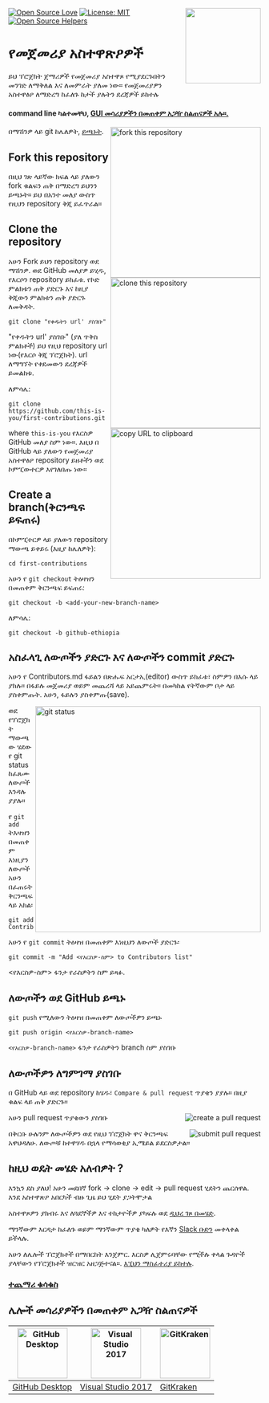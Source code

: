 [![Open Source Love](https://badges.frapsoft.com/os/v1/open-source.svg?v=103)](https://github.com/ellerbrock/open-source-badges/)
[<img align="right" width="150" src="https://firstcontributions.github.io/assets/Readme/join-slack-team.png">](https://join.slack.com/t/firstcontributors/shared_invite/enQtNjkxNzQwNzA2MTMwLTVhMWJjNjg2ODRlNWZhNjIzYjgwNDIyZWYwZjhjYTQ4OTBjMWM0MmFhZDUxNzBiYzczMGNiYzcxNjkzZDZlMDM)
[![License: MIT](https://img.shields.io/badge/License-MIT-green.svg)](https://opensource.org/licenses/MIT)
[![Open Source Helpers](https://www.codetriage.com/roshanjossey/first-contributions/badges/users.svg)](https://www.codetriage.com/roshanjossey/first-contributions)


# የመጀመሪያ አስተዋጽዖዎች

ይህ ፕሮጀክት ጀማሪዎች የመጀመሪያ አስተዋጾ የሚያደርጉበትን መንገድ ለማቅለል እና ለመምራት ያለመ ነው። የመጀመሪያዎን አስተዋፅዖ ለማድረግ ከፈለጉ ከታች ያሉትን ደረጃዎች ይከተሉ


#### command line ካልተመቸህ, [GUI መሳሪያዎችን በመጠቀም አጋዥ ስልጠናዎች አሉ።.](#Tutorials-Usin'-Other-Tools)

<img align="right" width="300" src="https://firstcontributions.github.io/assets/Readme/fork.png" alt="fork this repository" />

በማሽንዎ ላይ git ከሌለዎት, [ይጫኑት](https://help.github.com/articles/set-up-git/).

## Fork this repository

በዚህ ገጽ ላይኛው ክፍል ላይ ያለውን fork ቁልፍን ጠቅ በማድረግ ይህንን ይጫኑት። 
ይህ በአንተ መለያ ውስጥ የዚህን repository ቅጂ ይፈጥራል።

## Clone the repository

<img align="right" width="300" src="https://firstcontributions.github.io/assets/Readme/clone.png" alt="clone this repository" />

አሁን Fork ይህን repository ወደ ማሽንዎ. ወደ GitHub መለያዎ ይሂዱ, የእርሶን repository ይክፈቱ. የኮድ ምልክቱን ጠቅ ያድርጉ እና ከዚያ ቅጂውን ምልክቱን ጠቅ ያድርጉ ለመቅዳት.

```
git clone "የቀዱትን url' ያስገቡ"
```
"የቀዱትን url' ያስገቡ" (ያለ ጥቅስ ምልክቶች) ይህ የዚህ repository url ነው(የእርሶ ቅጂ ፕሮጀክት). url ለማግኘት የቀደመውን ደረጃዎች ይመልከቱ.

<img align="right" width="300" src="https://firstcontributions.github.io/assets/Readme/copy-to-clipboard.png" alt="copy URL to clipboard" />

ለምሳሌ:

```
git clone https://github.com/this-is-you/first-contributions.git
```

where `this-is-you` የእርስዎ GitHub መለያ ስም ነው።. እዚህ በ GitHub ላይ ያለውን የመጀመሪያ አስተዋፅዖ repository ይዘቶችን ወደ ኮምፒውተርዎ እየገለበጡ ነው።

## Create a branch(ቅርንጫፍ ይፍጠሩ)

በኮምፒተርዎ ላይ ያለውን repository ማውጫ ይቀይሩ (እዚያ ከሌለዎት):

```
cd first-contributions
```

አሁን የ `git checkout` ትዕዛዝን በመጠቀም ቅርንጫፍ ይፍጠሩ:

```
git checkout -b <add-your-new-branch-name>
```

ለምሳሌ:

```
git checkout -b github-ethiopia
```

## አስፈላጊ ለውጦችን ያድርጉ እና ለውጦችን commit ያድርጉ

አሁን የ Contributors.md ፋይልን በጽሑፍ አርታኢ(editor) ውስጥ ይክፈቱ፣ ስምዎን በእሱ ላይ ያክሉ። በፋይሉ መጀመሪያ ወይም መጨረሻ ላይ አይጨምሩት። በመካከል የትኛውም ቦታ ላይ ያስቀምጡት. አሁን, ፋይሉን ያስቀምጡ(save).

<img align="right" width="450" src="https://firstcontributions.github.io/assets/Readme/git-status.png" alt="git status" />

ወደ የፕሮጀክት ማውጫው ሄደው የ git status ከፈጸሙ ለውጦች እንዳሉ ያያሉ።

የ `git add` ትእዛዝን በመጠቀም እነዚያን ለውጦች አሁን በፈጠሩት ቅርንጫፍ ላይ አክል፡

```
git add Contributors.md
```

አሁን የ `git commit` ትዕዛዝ በመጠቀም እነዚህን ለውጦች ያድርጉ፡

```
git commit -m "Add <የእርስዎ-ስም> to Contributors list"
```

<የእርስዎ-ስም> ፋንታ የራስዎትን ስም ይጻፉ.

## ለውጦችን ወደ GitHub ይጫኑ

`git push` የሚለውን ትዕዛዝ በመጠቀም ለውጦችዎን ይጫኑ

```
git push origin <የእርስዎ-branch-name>
```

`<የእርስዎ-branch-name>` ፋንታ የራስዎትን branch ስም ያስገቡ

## ለውጦችዎን ለግምገማ ያስገቡ

በ GitHub ላይ ወደ repository ከሄዱ፣ `Compare & pull request` ጥያቄን ያያሉ። በዚያ ቁልፍ ላይ ጠቅ ያድርጉ።

<img style="float: right;" src="https://firstcontributions.github.io/assets/Readme/compare-and-pull.png" alt="create a pull request" />

አሁን pull request ጥያቄውን ያስገቡ

<img style="float: right;" src="https://firstcontributions.github.io/assets/Readme/submit-pull-request.png" alt="submit pull request" />

በቅርቡ ሁሉንም ለውጦችዎን ወደ የዚህ ፕሮጀክት ዋና ቅርንጫፍ አዋህዳለሁ. ለውጦቹ ከተዋሃዱ በኋላ የማሳወቂያ ኢሜይል ይደርስዎታል።

## ከዚህ ወዴት መሄድ አለብዎት ?

እንኳን ደስ ያለህ! አሁን መደበኛ fork -> clone -> edit -> pull request ሂደትን ጨርሰዋል. እንደ አስተዋጽዖ አበርካች ብዙ ጊዜ ይህ ሂደት ያጋትሞታል

አስተዋጾዎን ያክብሩ እና ለጓደኞችዎ እና ተከታዮችዎ ያካፍሉ ወደ [ዲህረ ገጾ በመሄድ](https://firstcontributions.github.io/#social-share).

ማንኛውም እርዳታ ከፈለጉ ወይም ማንኛውም ጥያቄ ካለዎት የእኛን [Slack ቡድን](https://join.slack.com/t/firstcontributors/shared_invite/enQtMzE1MTYwNzI3ODQ0LTZiMDA2OGI2NTYyNjM1MTFiNTc4YTRhZTg4OWZjMzA0ZWZmY2UxYzVkMzI1ZmVmOWI4ODdkZWQwNTM2NDVmNjY) መቀላቀል ይችላሉ.

አሁን ለሌሎች ፕሮጀክቶች በማበርከት እንጀምር. እርስዎ ሊጀምሩባቸው የሚችሉ ቀላል ጉዳዮች ያላቸውን የፕሮጀክቶች ዝርዝር አዘጋጅተናል።. [እኚህን ማስፈተሪያ ይከተሉ](https://firstcontributions.github.io/#project-list).

### [ተጨማሪ ቁሳቁስ](../additional-material/git_workflow_scenarios/additional-material.md)

## ሌሎች መሳሪያዎችን በመጠቀም አጋዥ ስልጠናዎች

|<a href="../github-desktop-tutorial.md"><img alt="GitHub Desktop" src="https://desktop.github.com/images/desktop-icon.svg" width="100"></a>|<a href="../github-windows-vs2017-tutorial.md"><img alt="Visual Studio 2017" src="https://upload.wikimedia.org/wikipedia/commons/c/cd/Visual_Studio_2017_Logo.svg" width="100"></a>|<a href="../gitkraken-tutorial.md"><img alt="GitKraken" src="https://firstcontributions.github.io/assets/Readme/gk-icon.png" width="100"></a>|
|---|---|---|
|[GitHub Desktop](../github-desktop-tutorial.md)|[Visual Studio 2017](../github-windows-vs2017-tutorial.md)|[GitKraken](../gitkraken-tutorial.md)| 
